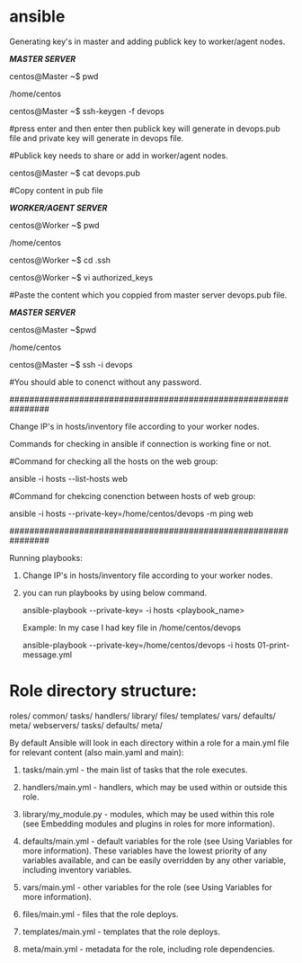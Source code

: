 # ansible

Generating key's in master and adding publick key to worker/agent nodes.

*********************MASTER SERVER*********************

centos@Master ~$ pwd

/home/centos

centos@Master ~$ ssh-keygen -f devops  

#press enter and then enter then publick key will generate in devops.pub file and private key will generate in devops file.

#Publick key needs to share or add in worker/agent nodes.

centos@Master ~$ cat devops.pub

#Copy content in pub file

*********************WORKER/AGENT SERVER*********************

centos@Worker ~$ pwd

/home/centos

centos@Worker ~$ cd .ssh

centos@Worker ~$ vi authorized_keys

#Paste the content which you coppied from master server devops.pub file.

*********************MASTER SERVER*********************

centos@Master ~$pwd

/home/centos

centos@Master ~$ ssh -i devops <workerip>


#You should able to conenct without any password.

################################################################

Change IP's in hosts/inventory file according to your worker nodes.

Commands for checking in ansible if connection is working fine or not.

#Command for checking all the hosts on the web group:

ansible -i hosts --list-hosts web

#Command for chekcing conenction between hosts of web group:

ansible -i hosts --private-key=/home/centos/devops -m ping web


################################################################

Running playbooks:

1) Change IP's in hosts/inventory file according to your worker nodes.

2) you can run playbooks by using below command.

    ansible-playbook --private-key=<key-file Location> -i hosts <playbook_name>
  
    Example: In my case I had key file in /home/centos/devops
  
    ansible-playbook --private-key=/home/centos/devops -i hosts 01-print-message.yml
    
# Role directory structure:

roles/
    common/
        tasks/
        handlers/
        library/
        files/
        templates/
        vars/
        defaults/
        meta/
    webservers/
        tasks/
        defaults/
        meta/
        
By default Ansible will look in each directory within a role for a main.yml file for relevant content (also main.yaml and main):

1) tasks/main.yml - the main list of tasks that the role executes.

2) handlers/main.yml - handlers, which may be used within or outside this role.

3) library/my_module.py - modules, which may be used within this role (see Embedding modules and plugins in roles for more information).

4) defaults/main.yml - default variables for the role (see Using Variables for more information). These variables have the lowest priority of any variables available, and can be easily overridden by any other variable, including inventory variables.

5) vars/main.yml - other variables for the role (see Using Variables for more information).

6) files/main.yml - files that the role deploys.

7) templates/main.yml - templates that the role deploys.

8) meta/main.yml - metadata for the role, including role dependencies.

